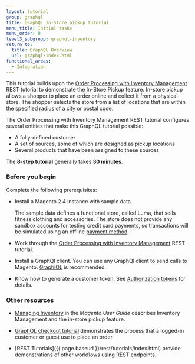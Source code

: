 ```yaml
---
layout: tutorial
group: graphql
title: GraphQL In-store pickup tutorial
menu_title: Initial tasks
menu_order: 0
level3_subgroup: graphql-inventory
return_to:
  title: GraphQL Overview
  url: graphql/index.html
functional_areas:
  - Integration
---
```


This tutorial builds upon the [Order Processing with Inventory Management]({{page.baseurl}}/rest/tutorials/inventory/index.html) REST tutorial to demonstrate the In-Store Pickup feature. In-store pickup allows a shopper to place an order online and collect it from a physical store. The shopper selects the store from a list of locations that are within the specified radius of a city or postal code.

The Order Processing with Inventory Management REST tutorial configures several entities that make this GraphQL tutorial possible:

*  A fully-defined customer
*  A set of sources, some of which are designed as pickup locations
*  Several products that have been assigned to these sources

The **8-step tutorial** generally takes **30 minutes**.

### Before you begin

Complete the following prerequisites:

*  Install a Magento 2.4 instance with sample data.

   The sample data defines a functional store, called Luma, that sells fitness clothing and accessories. The store does not provide any sandbox accounts for testing credit card payments, so transactions will be simulated using an offline [payment method](https://glossary.magento.com/payment-method).

*  Work through the [Order Processing with Inventory Management]({{page.baseurl}}/rest/tutorials/inventory/index.html) REST tutorial.

*  Install a GraphQl client. You can use any GraphQl client to send calls to Magento. [GraphiQL](https://electronjs.org/apps/graphiql) is recommended.

*  Know how to generate a customer token. See [Authorization tokens]({{page.baseurl}}/graphql/authorization-tokens.html) for details.

### Other resources

*  [Managing Inventory](https://docs.magento.com/user-guide/catalog/inventory-management.html) in the _Magento User Guide_ describes Inventory Management and the in-store pickup feature.

*  [GraphQL checkout tutorial]({{page.baseurl}}/graphql/tutorials/checkout/index.html) demonstrates the process that a logged-in customer or guest use to place an order.

*  [REST Tutorials]({{ page.baseurl }}/rest/tutorials/index.html) provide demonstrations of other workflows using REST endpoints.
